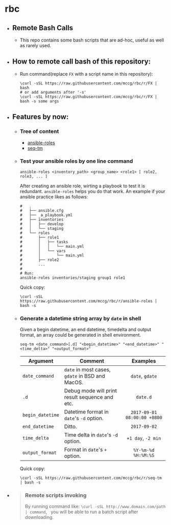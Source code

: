 # rbc
- ## Remote Bash Calls
  - This repo contains some bash scripts that are
    ad-hoc, useful as well as rarely used.

- ## How to remote call bash of this repository:
  - Run command(replace ``FX`` with a script name in this repository):
    ```shell
    \curl -sSL https://raw.githubusercontent.com/mccg/rbc/r/FX | bash
    # or add arguments after '-s'
    \curl -sSL https://raw.githubusercontent.com/mccg/rbc/r/FX | bash -s some args
    ```

- ## Features by now:
  - ### Tree of content
    - [ansible-roles](#ansible-roles)
    - [seq-tm](#seq-tm)

  - ### Test your ansible roles by one line command <span id="ansible-roles"><span>
    ```shell
    ansible-roles <inventory_path> <group_name> <role1> [ role2, role3, ... ]
    ```
    After creating an ansible role, wirting a playbook to test it is redundant.
    `ansible-roles` helps you do that work.
    An example if your ansible practice likes as follows:

    ```shell
    #   .
    #   ├── ansible.cfg
    #   ├── _a_playbook.yml
    #   ├── inventories
    #   │   ├── develop
    #   │   └── staging
    #   └── roles
    #       ├── role1
    #       │   ├── tasks
    #       │   │   └── main.yml
    #       │   └── vars
    #       │       └── main.yml
    #       ├── role2
    #       ...
    #
    # Run:
    ansible-roles inventories/staging group1 role1
    ```
    Quick copy:
    ```shell
    \curl -sSL https://raw.githubusercontent.com/mccg/rbc/r/ansible-roles | bash -s
    ```

  - ### Generate a datetime string array by `date` in shell <span id="seq-tm"><span>
    Given a begin datetime, an end datetime, timedelta and output format,
    an array could be generated in shell environment.

    ```shell
    seq-tm <date_command>[.d] "<begin_datetime>" "<end_datetime>" "<time_delta>" "<output_format>"
    ```
    | Argument         | Comment  | Examples |
    | ---              | ---      | :---:    |
    | `date_command`   | `date` in most cases, `gdate` in BSD and MacOS. | `date`, `gdate`
    | `.d`             | Debug mode will print result sequence and etc.  | `date.d`
    | `begin_datetime` | Datetime format in `date`'s `-d` option.        | `2017-09-01 08:00:00 +0800`
    | `end_datetime`   | Ditto.                                          | `2017-09-02`
    | `time_delta`     | Time delta in `date`'s `-d` option.             | `+1 day`, `-2 min`
    | `output_format`  | Format in     `date`'s `+` option.              | `%Y-%m-%d %H:%M:%S`

    Quick copy:
    ```shell
    \curl -sSL https://raw.githubusercontent.com/mccg/rbc/r/seq-tm | bash -s
    ```

- > ### Remote scripts invoking
  > By running command like: ``\curl -sSL http://www.domain.com/path | command``,
    you will be able to run a batch script after downloading.
